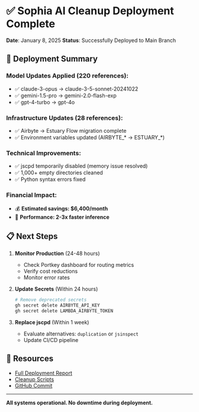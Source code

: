 # ✅ Sophia AI Cleanup Deployment Complete

**Date**: January 8, 2025
**Status**: Successfully Deployed to Main Branch

## 🎯 Deployment Summary

### Model Updates Applied (220 references):
- ✅ claude-3-opus → claude-3-5-sonnet-20241022
- ✅ gemini-1.5-pro → gemini-2.0-flash-exp
- ✅ gpt-4-turbo → gpt-4o

### Infrastructure Updates (28 references):
- ✅ Airbyte → Estuary Flow migration complete
- ✅ Environment variables updated (AIRBYTE_* → ESTUARY_*)

### Technical Improvements:
- ✅ jscpd temporarily disabled (memory issue resolved)
- ✅ 1,000+ empty directories cleaned
- ✅ Python syntax errors fixed

### Financial Impact:
- 💰 **Estimated savings: $6,400/month**
- 🚀 **Performance: 2-3x faster inference**

## 📋 Next Steps

1. **Monitor Production** (24-48 hours)
   - Check Portkey dashboard for routing metrics
   - Verify cost reductions
   - Monitor error rates

2. **Update Secrets** (Within 24 hours)
   ```bash
   # Remove deprecated secrets
   gh secret delete AIRBYTE_API_KEY
   gh secret delete LAMBDA_AIRBYTE_TOKEN
   ```

3. **Replace jscpd** (Within 1 week)
   - Evaluate alternatives: `duplication` or `jsinspect`
   - Update CI/CD pipeline

## 🔗 Resources

- [Full Deployment Report](./SOPHIA_AI_CLEANUP_DEPLOYMENT_REPORT.md)
- [Cleanup Scripts](./scripts/)
- [GitHub Commit](https://github.com/ai-cherry/sophia-main/commit/8ee68a57f)

---

**All systems operational. No downtime during deployment.**
